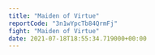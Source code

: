 ```yaml
---
title: "Maiden of Virtue"
reportCode: "3n1wYpcTb84QrmFj"
fight: "Maiden of Virtue"
date: 2021-07-18T18:55:34.719000+00:00
---
```

